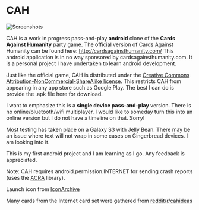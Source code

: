 CAH
========

![Screenshots](https://raw.github.com/cjarnold/test/master/screenshots.jpg)

CAH is a work in progress pass-and-play <b>android</b> clone of the <b>Cards Against Humanity</b> party game.
The official version of Cards Against Humanity can be found here: http://cardsagainsthumanity.com/
This android application is in no way sponsored by cardsagainsthumanity.com.  It is a personal project I have undertaken to learn android development.  

Just like the official game, CAH is distributed under the [Creative Commons Attribution-NonCommercial-ShareAlike license](http://creativecommons.org/licenses/by-nc-sa/2.0/).  This restricts CAH from appearing in any app store such as Google Play.  The best I can do is provide the .apk file here for download.    
 
I want to emphasize this is a <b>single device pass-and-play</b> version.  There is no online/bluetooth/wifi multiplayer.  I would like to someday turn this into an online version but I do not have a timeline on that.  Sorry!

Most testing has taken place on a Galaxy S3 with Jelly Bean.  There may be an issue where text will not wrap in some cases on Gingerbread devices.  I am looking into it.  

This is my first android project and I am learning as I go.  Any feedback is appreciated.

Note: CAH requires android.permission.INTERNET for sending crash reports (uses the [ACRA](https://github.com/ACRA/acra) library).

Launch icon from [IconArchive](http://www.iconarchive.com/show/pretty-office-7-icons-by-custom-icon-design/Game-diamond-icon.html)

Many cards from the Internet card set were gathered from [reddit/r/cahideas](http://www.reddit.com/r/cahideas)

